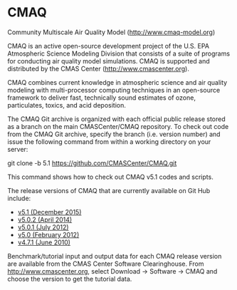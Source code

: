 CMAQ
====

Community Multiscale Air Quality Model (http://www.cmaq-model.org)

CMAQ is an active open-source development project of the U.S. EPA Atmospheric Science Modeling Division
that consists of a suite of programs for conducting air quality model simulations.
CMAQ is supported and distributed by the CMAS Center (http://www.cmascenter.org).

CMAQ combines current knowledge in atmospheric science and air quality modeling with multi-processor
computing techniques in an open-source framework to deliver fast, technically sound estimates of ozone,
particulates, toxics, and acid deposition.

The CMAQ Git archive is organized with each official public release stored as a branch on the main CMASCenter/CMAQ repository.
To check out code from the CMAQ Git archive, specify the branch (i.e. version number) and issue the following command from within
a working directory on your server:

git clone -b 5.1 https://github.com/CMASCenter/CMAQ.git

This command shows how to check out CMAQ v5.1 codes and scripts.  

The release versions of CMAQ that are currently available on Git Hub include:

* [v5.1 (December 2015)](https://github.com/CMASCenter/CMAQ/tree/5.1)
* [v5.0.2 (April 2014)](https://github.com/CMASCenter/CMAQ/tree/5.0.2)
* [v5.0.1 (July 2012)](https://github.com/CMASCenter/CMAQ/tree/5.0.1)
* [v5.0 (February 2012)](https://github.com/CMASCenter/CMAQ/tree/5.0)
* [v4.7.1 (June 2010)](https://github.com/CMASCenter/CMAQ/tree/4.7.1)

Benchmark/tutorial input and output data for each CMAQ release version are available from the CMAS Center Software Clearinghouse. From http://www.cmascenter.org, select Download -> Software -> CMAQ and choose the version to get the tutorial data.
